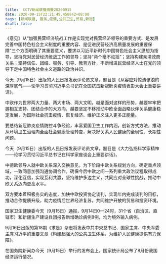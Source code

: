 ```yaml
---
title:  CCTV新闻联播摘要20200915
date: 2020-09-15T22:21:49.458842+08:00
tags: [新闻联播, 服务,疫情,公共卫生,贸易,新冠]
draft: false
---
```


《意见》从“加强民营经济统战工作是实现党对民营经济领导的重要方式、是发展完善中国特色社会主义制度的重要内容、是促进民营经济高质量发展的重要保障”三个方面明确了其重要意义，要求以习近平新时代中国特色社会主义思想为指导，坚持党对民营经济统战工作的领导；坚持“两个毫不动摇”；坚持构建亲清政商关系；坚持信任、团结、<span class="keywords_fund">服务</span>、引导、教育方针，不断增进民营经济人士在党的领导下走中国特色社会主义道路的政治共识。

今天（9月15日）出版的人民日报发表评论员文章，题目是《从容应对惊涛骇浪的深厚底气——论学习贯彻习近平总书记在全国抗击<span class="keywords_content">新冠</span>肺炎<span class="keywords_content">疫情</span>表彰大会上重要讲话》。

中欧作为世界两大力量、两大市场、两大文明，越是面对这样的形势，越要牢牢把握相互支持、团结合作的大方向，越要坚定不移推动中欧全面战略伙伴关系健康稳定发展，为国际社会抗击<span class="keywords_content">疫情</span>、恢复经济、维护正义注入更多正能量。

要总结<span class="keywords_content">新冠</span>肺炎<span class="keywords_content">疫情</span>防控斗争经验，丰富爱国卫生工作内涵，创新方式方法，推动从环境卫生治理向全面社会健康管理转变，解决好关系人民健康的全局性、长期性问题。

今天（9月15日）出版的人民日报发表评论员文章，题目是《大力弘扬科学家精神——论学习贯彻习近平总书记在科学家座谈会上重要讲话》。

中德欧领导人就中欧关系深入交换意见，为下阶段中欧关系规划方向，确定重点领域，一致同意加强沟通协调合作，确保今后中欧之间一系列重大政治议程取得成功，深化互信，实现互利共赢，坚持维护多边主义，共同应对全球性挑战，推动中欧关系迈向更高水平。

双方要本着积极务实的态度，加快中欧投资协定谈判，实现年内完成谈判的目标，推动合作提质升级，助力<span class="keywords_content">疫情</span>后世界经济复苏，共同维护开放的<span class="keywords_fund">贸易</span>和投资环境。

国家卫生健康委今天（9月15日）通报，9月14日0—24时，31个省（自治区、直辖市）和新疆生产建设兵团报告新增确诊病例8例，均为境外输入病例。

9月16日出版的第18期《求是》杂志将发表中共中央总书记、国家主席、中央军委主席习近平的重要文章《构建起强大的<span class="keywords_content">公共卫生</span>体系，为维护人民健康提供有力保障》。

在国务院新闻办今天（9月15日）举行的发布会上，国家统计局公布了8月份我国经济运行情况。
